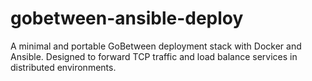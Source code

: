 # gobetween-ansible-deploy
A minimal and portable GoBetween deployment stack with Docker and Ansible. Designed to forward TCP traffic and load balance services in distributed environments.
